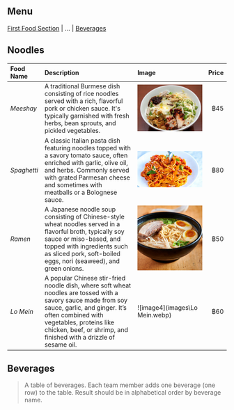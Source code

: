 ## Menu

[First Food Section](#first-food-section) | ... | [Beverages](#beverages)

## Noodles

| Food Name              | Description         | Image          | Price  |
|:-----------------------|:--------------------|:---------------|-------:|
| *Meeshay*              | A traditional Burmese dish consisting of rice noodles served with a rich, flavorful pork or chicken sauce. It's typically garnished with fresh herbs, bean sprouts, and pickled vegetables.   | ![image1](images\Meeshay.webp) | ฿45 |
| *Spaghetti*            | A classic Italian pasta dish featuring noodles topped with a savory tomato sauce, often enriched with garlic, olive oil, and herbs. Commonly served with grated Parmesan cheese and sometimes with meatballs or a Bolognese sauce.       | ![image2](images\Spaghetti.jpg) | ฿80 |
| *Ramen*                |  A Japanese noodle soup consisting of Chinese-style wheat noodles served in a flavorful broth, typically soy sauce or miso-based, and topped with ingredients such as sliced pork, soft-boiled eggs, nori (seaweed), and green onions.         | ![image3](images\Ramen.jpg) | ฿50  |
| *Lo Mein*              | A popular Chinese stir-fried noodle dish, where soft wheat noodles are tossed with a savory sauce made from soy sauce, garlic, and ginger. It’s often combined with vegetables, proteins like chicken, beef, or shrimp, and finished with a drizzle of sesame oil.         | ![image4](images\Lo Mein.webp) | ฿60  |


## Beverages

> A table of beverages. Each team member adds one beverage (one row) to the table.
> Result should be in alphabetical order by beverage name.
